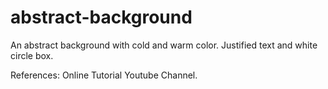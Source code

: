 # abstract-background
An abstract background with cold and warm color. Justified text and white circle box.

References: Online Tutorial Youtube Channel.
